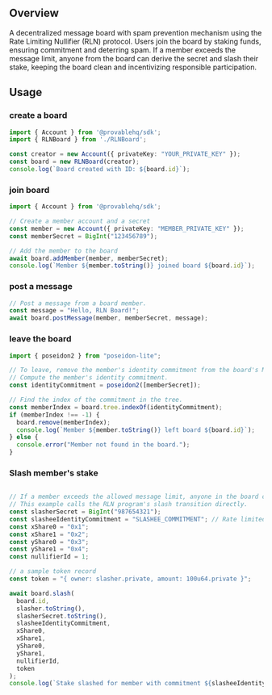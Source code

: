 ## Overview

A decentralized message board with spam prevention mechanism using the Rate Limiting Nullifier (RLN) protocol. Users join the board by staking funds, ensuring commitment and deterring spam. If a member exceeds the message limit, anyone from the board can derive the secret and slash their stake, keeping the board clean and incentivizing responsible participation.

## Usage

### create a board

```typescript
import { Account } from '@provablehq/sdk';
import { RLNBoard } from './RLNBoard';

const creator = new Account({ privateKey: "YOUR_PRIVATE_KEY" });
const board = new RLNBoard(creator);
console.log(`Board created with ID: ${board.id}`);
```

### join board

```typescript
import { Account } from '@provablehq/sdk';

// Create a member account and a secret
const member = new Account({ privateKey: "MEMBER_PRIVATE_KEY" });
const memberSecret = BigInt("123456789");

// Add the member to the board
await board.addMember(member, memberSecret);
console.log(`Member ${member.toString()} joined board ${board.id}`);

```

### post a message

```typescript
// Post a message from a board member.
const message = "Hello, RLN Board!";
await board.postMessage(member, memberSecret, message);

```

### leave the board

```typescript
import { poseidon2 } from "poseidon-lite";

// To leave, remove the member's identity commitment from the board's Merkle tree.
// Compute the member's identity commitment.
const identityCommitment = poseidon2([memberSecret]);

// Find the index of the commitment in the tree.
const memberIndex = board.tree.indexOf(identityCommitment);
if (memberIndex !== -1) {
  board.remove(memberIndex);
  console.log(`Member ${member.toString()} left board ${board.id}`);
} else {
  console.error("Member not found in the board.");
}
```

### Slash member's stake

```typescript

// If a member exceeds the allowed message limit, anyone in the board can slash their stake.
// This example calls the RLN program's slash transition directly.
const slasherSecret = BigInt("987654321");
const slasheeIdentityCommitment = "SLASHEE_COMMITMENT"; // Rate limited member's commitment
const xShare0 = "0x1"; 
const xShare1 = "0x2";
const yShare0 = "0x3";
const yShare1 = "0x4";
const nullifierId = 1;

// a sample token record
const token = "{ owner: slasher.private, amount: 100u64.private }";

await board.slash(
  board.id,
  slasher.toString(),
  slasherSecret.toString(),
  slasheeIdentityCommitment,
  xShare0,
  xShare1,
  yShare0,
  yShare1,
  nullifierId,
  token
);
console.log(`Stake slashed for member with commitment ${slasheeIdentityCommitment}`);

```